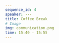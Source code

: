 ```yaml
---
sequence_id: 4
speaker: ---
title: Coffee Break
# Image
img: communication.png
time: 15:40 - 15:55
---
```

